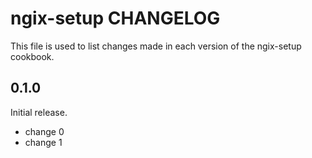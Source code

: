 # ngix-setup CHANGELOG

This file is used to list changes made in each version of the ngix-setup cookbook.

## 0.1.0

Initial release.

- change 0
- change 1

